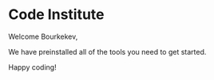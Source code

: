 # Code Institute

Welcome Bourkekev,

We have preinstalled all of the tools you need to get started.

Happy coding!
